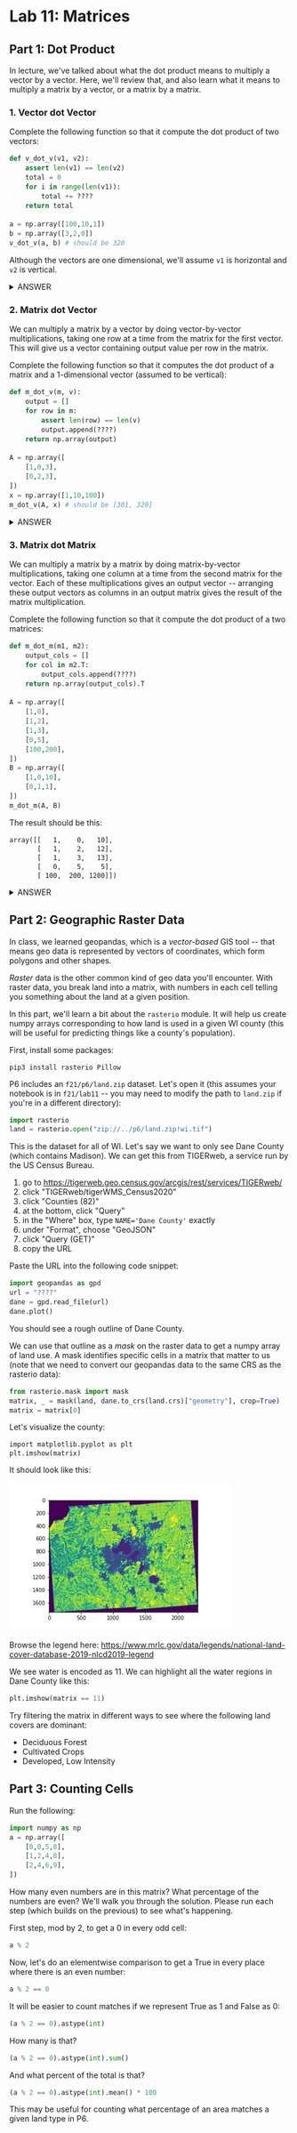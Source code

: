 # Lab 11: Matrices

## Part 1: Dot Product

In lecture, we've talked about what the dot product means to multiply
a vector by a vector.  Here, we'll review that, and also learn what it
means to multiply a matrix by a vector, or a matrix by a matrix.

### 1. Vector dot Vector

Complete the following function so that it compute the dot product of
two vectors:

```python
def v_dot_v(v1, v2):
    assert len(v1) == len(v2)
    total = 0
    for i in range(len(v1)):
        total += ????
    return total

a = np.array([100,10,1])
b = np.array([3,2,0])
v_dot_v(a, b) # should be 320
```

Although the vectors are one dimensional, we'll assume `v1` is
horizontal and `v2` is vertical.

<details>
    <summary>ANSWER</summary>
    <code>v1[i] * v2[i]</code>
</details>

### 2. Matrix dot Vector

We can multiply a matrix by a vector by doing vector-by-vector
multiplications, taking one row at a time from the matrix for the
first vector.  This will give us a vector containing output value per
row in the matrix.

Complete the following function so that it computes the dot product of
a matrix and a 1-dimensional vector (assumed to be vertical):

```python
def m_dot_v(m, v):
    output = []
    for row in m:
        assert len(row) == len(v)
        output.append(????)
    return np.array(output)

A = np.array([
    [1,0,3],
    [0,2,3],
])
x = np.array([1,10,100])
m_dot_v(A, x) # should be [301, 320]
```

<details>
    <summary>ANSWER</summary>
    <code>v_dot_v(row, v)</code>
</details>

### 3. Matrix dot Matrix

We can multiply a matrix by a matrix by doing matrix-by-vector
multiplications, taking one column at a time from the second matrix
for the vector.  Each of these multiplications gives an output vector
-- arranging these output vectors as columns in an output matrix gives
the result of the matrix multiplication.

Complete the following function so that it compute the dot product of
a two matrices:

```python
def m_dot_m(m1, m2):
    output_cols = []
    for col in m2.T:
        output_cols.append(????)
    return np.array(output_cols).T

A = np.array([
    [1,0],
    [1,2],
    [1,3],
    [0,5],
    [100,200],
])
B = np.array([
    [1,0,10],
    [0,1,1],
])
m_dot_m(A, B)
```

The result should be this:

```
array([[   1,    0,   10],
       [   1,    2,   12],
       [   1,    3,   13],
       [   0,    5,    5],
       [ 100,  200, 1200]])
```

<details>
    <summary>ANSWER</summary>
    <code>m_dot_v(m1, col)</code>
</details>

## Part 2: Geographic Raster Data

In class, we learned geopandas, which is a *vector-based* GIS tool --
that means geo data is represented by vectors of coordinates, which
form polygons and other shapes.

*Raster* data is the other common kind of geo data you'll encounter.
 With raster data, you break land into a matrix, with numbers in each
 cell telling you something about the land at a given position.

In this part, we'll learn a bit about the `rasterio` module.  It will
help us create numpy arrays corresponding to how land is used in a
given WI county (this will be useful for predicting things like a
county's population).

First, install some packages:

```
pip3 install rasterio Pillow
```

P6 includes an `f21/p6/land.zip` dataset.  Let's open it (this assumes
your notebook is in `f21/lab11` -- you may need to modify the path to
`land.zip` if you're in a different directory):

```python
import rasterio
land = rasterio.open("zip://../p6/land.zip!wi.tif")
```

This is the dataset for all of WI.  Let's say we want to only see Dane
County (which contains Madison).  We can get this from TIGERweb, a
service run by the US Census Bureau.

1. go to https://tigerweb.geo.census.gov/arcgis/rest/services/TIGERweb/
2. click "TIGERweb/tigerWMS_Census2020"
3. click "Counties (82)"
4. at the bottom, click "Query"
5. in the "Where" box, type `NAME='Dane County'` exactly
6. under "Format", choose "GeoJSON"
7. click "Query (GET)"
8. copy the URL

Paste the URL into the following code snippet:

```python
import geopandas as gpd
url = "????"
dane = gpd.read_file(url)
dane.plot()
```

You should see a rough outline of Dane County.

We can use that outline as a *mask* on the raster data to get a numpy
array of land use.  A mask identifies specific cells in a matrix that
matter to us (note that we need to convert our geopandas data to the
same CRS as the rasterio data):

```python
from rasterio.mask import mask
matrix, _ = mask(land, dane.to_crs(land.crs)["geometry"], crop=True)
matrix = matrix[0]
```

Let's visualize the county:

```
import matplotlib.pyplot as plt
plt.imshow(matrix)
```

It should look like this:

<img src="dane.png" width=400>

Browse the legend here: https://www.mrlc.gov/data/legends/national-land-cover-database-2019-nlcd2019-legend

We see water is encoded as 11.  We can highlight all the water regions in Dane County like this:

```python
plt.imshow(matrix == 11)
```

Try filtering the matrix in different ways to see where the following land covers are dominant:

* Deciduous Forest
* Cultivated Crops
* Developed, Low Intensity

## Part 3: Counting Cells

Run the following:

```python
import numpy as np
a = np.array([
    [0,0,5,8],
    [1,2,4,8],
    [2,4,6,9],
])
```

How many even numbers are in this matrix?  What percentage of the
numbers are even?  We'll walk you through the solution.  Please run
each step (which builds on the previous) to see what's happening.

First step, mod by 2, to get a 0 in every odd cell:

```python
a % 2
```

Now, let's do an elementwise comparison to get a True in every place where there is an even number:

```python
a % 2 == 0
```

It will be easier to count matches if we represent True as 1 and False as 0:

```python
(a % 2 == 0).astype(int)
```

How many is that?

```python
(a % 2 == 0).astype(int).sum()
```

And what percent of the total is that?

```python
(a % 2 == 0).astype(int).mean() * 100
```

This may be useful for counting what percentage of an area matches a
given land type in P6.
